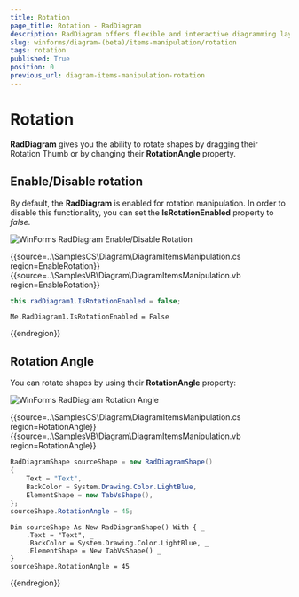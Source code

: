 ```yaml
---
title: Rotation
page_title: Rotation - RadDiagram
description: RadDiagram offers flexible and interactive diagramming layouts for your rich data-visualization applications.
slug: winforms/diagram-(beta)/items-manipulation/rotation
tags: rotation
published: True
position: 0
previous_url: diagram-items-manipulation-rotation
---
```


# Rotation

__RadDiagram__ gives you the ability to rotate shapes by dragging their Rotation Thumb or by changing their __RotationAngle__ property.

## Enable/Disable rotation

By default, the __RadDiagram__ is enabled for rotation manipulation. In order to disable this functionality, you can set the __IsRotationEnabled__ property to *false*.

![WinForms RadDiagram Enable/Disable Rotation](images/diagram-items-manipulation-rotation001.png) 

{{source=..\SamplesCS\Diagram\DiagramItemsManipulation.cs region=EnableRotation}} 
{{source=..\SamplesVB\Diagram\DiagramItemsManipulation.vb region=EnableRotation}} 

````C#
this.radDiagram1.IsRotationEnabled = false;

````
````VB.NET
Me.RadDiagram1.IsRotationEnabled = False

````

{{endregion}} 

 
## Rotation Angle

You can rotate shapes by using their __RotationAngle__ property: 

![WinForms RadDiagram Rotation Angle](images/diagram-items-manipulation-rotation002.png) 

{{source=..\SamplesCS\Diagram\DiagramItemsManipulation.cs region=RotationAngle}} 
{{source=..\SamplesVB\Diagram\DiagramItemsManipulation.vb region=RotationAngle}} 

````C#
RadDiagramShape sourceShape = new RadDiagramShape()
{
    Text = "Text",
    BackColor = System.Drawing.Color.LightBlue,
    ElementShape = new TabVsShape(),
};
sourceShape.RotationAngle = 45;

````
````VB.NET
Dim sourceShape As New RadDiagramShape() With { _
    .Text = "Text", _
    .BackColor = System.Drawing.Color.LightBlue, _
    .ElementShape = New TabVsShape() _
}
sourceShape.RotationAngle = 45

````

{{endregion}} 



